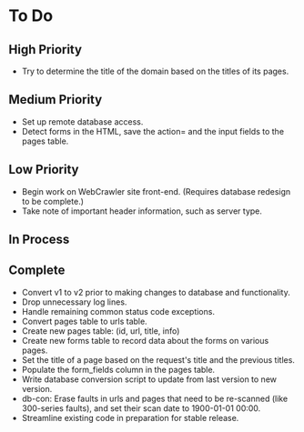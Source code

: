 # To Do

## High Priority
* Try to determine the title of the domain based on the titles of its pages.

## Medium Priority
* Set up remote database access.
* Detect forms in the HTML, save the action= and the input fields to the pages table.

## Low Priority
* Begin work on WebCrawler site front-end. (Requires database redesign to be complete.)
* Take note of important header information, such as server type.

## In Process

## Complete
* Convert v1 to v2 prior to making changes to database and functionality.
* Drop unnecessary log lines.
* Handle remaining common status code exceptions.
* Convert pages table to urls table.
* Create new pages table: (id, url, title, info)
* Create new forms table to record data about the forms on various pages.
* Set the title of a page based on the request's title and the previous titles.
* Populate the form_fields column in the pages table.
* Write database conversion script to update from last version to new version.
* db-con: Erase faults in urls and pages that need to be re-scanned (like 300-series faults), and set their scan date to 1900-01-01 00:00.
* Streamline existing code in preparation for stable release.
